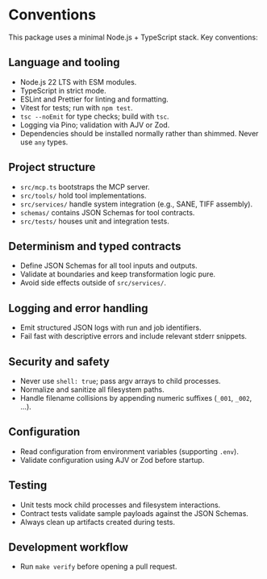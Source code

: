 # Conventions

This package uses a minimal Node.js + TypeScript stack. Key conventions:

## Language and tooling
- Node.js 22 LTS with ESM modules.
- TypeScript in strict mode.
- ESLint and Prettier for linting and formatting.
- Vitest for tests; run with `npm test`.
- `tsc --noEmit` for type checks; build with `tsc`.
- Logging via Pino; validation with AJV or Zod.
- Dependencies should be installed normally rather than shimmed. Never use `any` types.

## Project structure
- `src/mcp.ts` bootstraps the MCP server.
- `src/tools/` hold tool implementations.
- `src/services/` handle system integration (e.g., SANE, TIFF assembly).
- `schemas/` contains JSON Schemas for tool contracts.
- `src/tests/` houses unit and integration tests.

## Determinism and typed contracts
- Define JSON Schemas for all tool inputs and outputs.
- Validate at boundaries and keep transformation logic pure.
- Avoid side effects outside of `src/services/`.

## Logging and error handling
- Emit structured JSON logs with run and job identifiers.
- Fail fast with descriptive errors and include relevant stderr snippets.

## Security and safety
- Never use `shell: true`; pass argv arrays to child processes.
- Normalize and sanitize all filesystem paths.
- Handle filename collisions by appending numeric suffixes (`_001`, `_002`, ...).

## Configuration
- Read configuration from environment variables (supporting `.env`).
- Validate configuration using AJV or Zod before startup.

## Testing
- Unit tests mock child processes and filesystem interactions.
- Contract tests validate sample payloads against the JSON Schemas.
- Always clean up artifacts created during tests.

## Development workflow
- Run `make verify` before opening a pull request.
